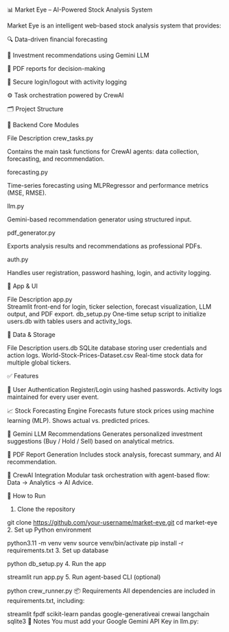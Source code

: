 📊 Market Eye – AI-Powered Stock Analysis System

Market Eye is an intelligent web-based stock analysis system that provides:

🔍 Data-driven financial forecasting

🧠 Investment recommendations using Gemini LLM

📄 PDF reports for decision-making

👥 Secure login/logout with activity logging

⚙️ Task orchestration powered by CrewAI

🗂️ Project Structure


📁 Backend Core Modules

File	Description
crew_tasks.py	

Contains the main task functions for CrewAI agents: data collection, forecasting, and recommendation.

forecasting.py	

Time-series forecasting using MLPRegressor and performance metrics (MSE, RMSE).


llm.py	

Gemini-based recommendation generator using structured input.


pdf_generator.py	

Exports analysis results and recommendations as professional PDFs.


auth.py	

Handles user registration, password hashing, login, and activity logging.


📁 App & UI

File	Description
app.py	
Streamlit front-end for login, ticker selection, forecast visualization, LLM output, and PDF export.
db_setup.py	One-time setup script to initialize users.db with tables users and activity_logs.


📁 Data & Storage

File	Description
users.db	SQLite database storing user credentials and action logs.
World-Stock-Prices-Dataset.csv	Real-time stock data for multiple global tickers.


✅ Features

🔐 User Authentication
Register/Login using hashed passwords. Activity logs maintained for every user event.

📈 Stock Forecasting Engine
Forecasts future stock prices using machine learning (MLP). Shows actual vs. predicted prices.

🧠 Gemini LLM Recommendations
Generates personalized investment suggestions (Buy / Hold / Sell) based on analytical metrics.

📄 PDF Report Generation
Includes stock analysis, forecast summary, and AI recommendation.

🧠 CrewAI Integration
Modular task orchestration with agent-based flow: Data → Analytics → AI Advice.

🚀 How to Run
1. Clone the repository

git clone https://github.com/your-username/market-eye.git
cd market-eye
2. Set up Python environment

python3.11 -m venv venv
source venv/bin/activate
pip install -r requirements.txt
3. Set up database

python db_setup.py
4. Run the app

streamlit run app.py
5. Run agent-based CLI (optional)

python crew_runner.py
📦 Requirements
All dependencies are included in requirements.txt, including:

streamlit
fpdf
scikit-learn
pandas
google-generativeai
crewai
langchain
sqlite3
📌 Notes
You must add your Google Gemini API Key in llm.py:
